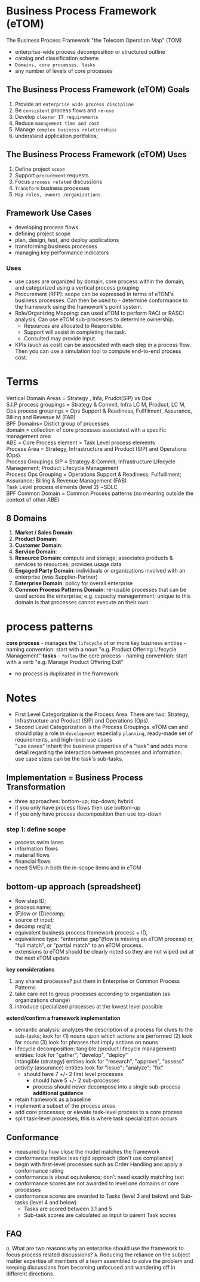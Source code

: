 # Business Process Framework (eTOM) 
The Business Process Framework "the Telecom Operation Map" (TOM) 
- enterprise-wide process decomposition or structured outline
- catalog and classification scheme
- `Domains, core processes, tasks`
- any number of levels of core processes

## The Business Process Framework (eTOM) Goals
1. Provide an `enterprise wide process discipline`
2. Be `consistent` process flows and `re-use`
3. Develop `clearer IT requirements`
4. Reduce `management time and cost`
5. Manage `complex business relationships`
0. understand application portfolios;

## The Business Process Framework (eTOM) Uses
1. Define project `scope`
2. Support `procurement` requests
3. Focus `process related` discussions
4. `Transform` business processes
5. `Map roles, owners /organizations` 

## Framework Use Cases
- developing process flows
- defining project scope
- plan, design, test, and deploy applications
- transforming business processes
- managing key performance indicators

### Uses
- use cases are organized by domain, core process within the domain, and categorized using a vertical process grouping
- Procurement (RFP): scope can be expressed in terms of eTOM's business processes. Can then be used to - determine conformance to the framework using the framework's point system.
- Role/Organizing Mapping: can used eTOM to perform RACI or RASCI analysis. Can use eTOM sub-processes to determine ownership. 
  - Resources are allocated to Responsible.
  - Support will assist in completing the task.
  - Consulted may provide input.
- KPIs (such as cost) can be associated with each step in a process flow. Then you can use a simulation tool to compute end-to-end process cost.

# Terms
Vertical Domain Areas = Strategy , Infa, Prudct(SIP) vs Ops  
S.I.P process groupings = Strategy & Commit, Infra LC M, Product, LC M,  
Ops process groupings = Ops Support & Readiness, Fullfilment, Assurance, Billing and Revenue M (FAB)  
BPF Domains= Distict group of processes  
domain = collection of core processes associated with a specific management area  
ABE = Core Process element > Task Level process elements  
Process Area = Strategy, Infrastructure and Product (SIP) and Operations (Ops).  
Process Groupings SIP = Strategy & Commit; Infrastructure Lifecycle Management; Product Lifecycle Management  
Process Ops Grouping = Operations Support & Readiness; Fulfuillment; Assurance; Billing & Revenue Management (FAB)  
Task Level process elements (level 2) ~SDLC   
BPF Common Domain = Common Process patterns (no meaning outside the context of other ABE)  

## 8 Domains
1. **Market / Sales Domain**: 
2. **Product Domain**: 
3. **Customer Domain**: 
4. **Service Domain**:
5. **Resource Domain**: compute and storage; associates products & services to resources; provides usage data
6. **Engaged Party Domain**: individuals or organizations involved with an enterprise (was Supplier-Partner)
7. **Enterprise Domain**: policy for overall enterprise
8. **Common Process Patterns Domain**: re-usable processes that can be used across the enterprise; e.g. capacity managemment; unique to this domain is that processes cannot execute on their own

# process patterns
**core process** - manages the `lifecycle` of or more key business entities
	- naming convention: start with a noun "e.g. Product Offering Lifecycle Management"
**tasks** - `follow` the core process
	- naming convention: start with a verb "e.g. Manage Product Offering Exit"
- no process is duplicated in the framework

# Notes
- First Level Categorization is the Process Area. There are two: Strategy, Infrastructure and Product (SIP) and Operations (Ops).
- Second Level Categorization is the Process Groupings. 
eTOM can and should play a role in `development` especially `planning`, ready-made set of requirements, and high-level use cases  
"use cases" inherit the business properties of a "task" and adds more detail regarding the interaction between processes and information.  
use case steps can be the task's sub-tasks.  

## Implementation = Business Process Transformation
- three approaches: bottom-up; top-down; hybrid
- if you only have process flows then use bottom-up
- if you only have process decomposition then use top-down

### step 1: define scope
- process swim lanes
- information flows
- material flows
- financial flows
- need SMEs in both the in-scope items and in eTOM

## bottom-up approach (spreadsheet)
- flow step ID; 
- process name; 
- (F)low or (D)ecomp; 
- source of input; 
- decomp req'd; 
- equivalent business process framework process + ID, 
- equivalence type:  "enterprise gap"(flow is missing an eTOM process) or, "full match", or "partial match" to an eTOM process. 
- extensions to eTOM should be clearly noted so they are not wiped out at the next eTOM update

**key considerations**
1. any shared processes? put them in Enterprise or Common Process Patterns
2. take care not to group processes according to organization (as organizations change)
3. introduce specialized processes at the lowest level possible

**extend/confirm a framework implementation**
- semantic analysis: analyzes the description of a process for clues to the sub-tasks; look for (1) nouns upon which actions are performed (2) look for nouns (3) look for phrases that imply actions on nouns
- lifecycle decomposition:
	tangible (product lifecycle management) entities: look for "gather", "develop", "deploy"  
	intangible (strategy) entities look for "research", "approve", "assess"  
	activity (assurance) entities look for "issue"; "analyze"; "fix"  
	- should have 7 +/- 2 first level processes
		- should have 5 +/- 2 sub-processes
		- process should never decompose into a single sub-process
**additional guidance**
- retain framework as a baseline
- implement a subset of the process areas
- add core processes; or elevate task-level process to a core process
- split task-level processes; this is where task specialization occurs

## Conformance
- measured by how close the model matches the framework
- conformance implies less rigid approach (don't use compliance)
- begin with first-level processes such as Order Handling and apply a conformance rating
- conformance is about equivalence; don't need exactly matching text
- conformance scores are not awarded to level one domains or core processes
- conformance scores are awarded to Tasks (level 3 and below) and Sub-tasks (level 4 and below)
	- Tasks are scored between 3.1 and 5
	- Sub-task scores are calculated as input to parent Task scores

## FAQ
`Q`. What are two reasons why an enterprise should use the framework to focus process related discussions?
`A`. Reducing the reliance on the subject matter expertise of members of a team assembled to solve the problem and keeping discussions from becoming unfocused and wandering off in different directions.
